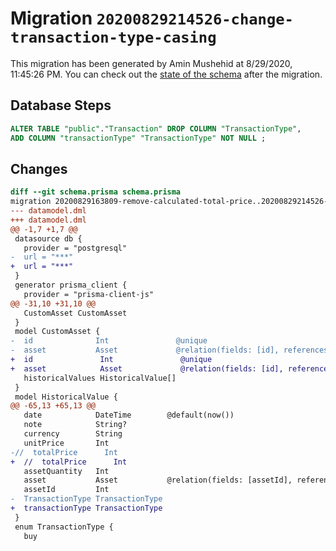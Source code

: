 # Migration `20200829214526-change-transaction-type-casing`

This migration has been generated by Amin Mushehid at 8/29/2020, 11:45:26 PM.
You can check out the [state of the schema](./schema.prisma) after the migration.

## Database Steps

```sql
ALTER TABLE "public"."Transaction" DROP COLUMN "TransactionType",
ADD COLUMN "transactionType" "TransactionType" NOT NULL ;
```

## Changes

```diff
diff --git schema.prisma schema.prisma
migration 20200829163809-remove-calculated-total-price..20200829214526-change-transaction-type-casing
--- datamodel.dml
+++ datamodel.dml
@@ -1,7 +1,7 @@
 datasource db {
   provider = "postgresql"
-  url = "***"
+  url = "***"
 }
 generator prisma_client {
   provider = "prisma-client-js"
@@ -31,10 +31,10 @@
   CustomAsset CustomAsset
 }
 model CustomAsset {
-  id              Int               @unique
-  asset           Asset             @relation(fields: [id], references: [id])
+  id               Int               @unique
+  asset            Asset             @relation(fields: [id], references: [id])
   historicalValues HistoricalValue[]
 }
 model HistoricalValue {
@@ -65,13 +65,13 @@
   date            DateTime        @default(now())
   note            String?
   currency        String
   unitPrice       Int
-//  totalPrice      Int
+  //  totalPrice      Int
   assetQuantity   Int
   asset           Asset           @relation(fields: [assetId], references: [id])
   assetId         Int
-  TransactionType TransactionType
+  transactionType TransactionType
 }
 enum TransactionType {
   buy
```


